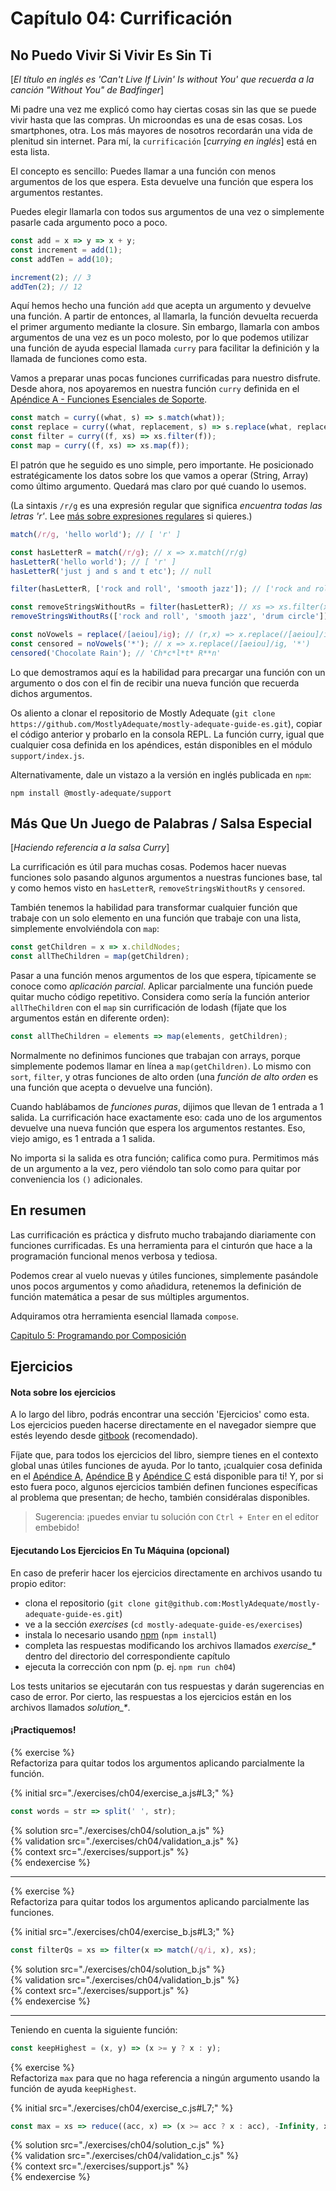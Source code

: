 # Capítulo 04: Currificación

## No Puedo Vivir Si Vivir Es Sin Ti 
[*El título en inglés es 'Can't Live If Livin' Is without You' que recuerda a la canción "Without You" de Badfinger*]

Mi padre una vez me explicó como hay ciertas cosas sin las que se puede vivir hasta que las compras. Un microondas es una de esas cosas. Los smartphones, otra. Los más mayores de nosotros recordarán una vida de plenitud sin internet. Para mí, la `currificación` [*currying en inglés*] está en esta lista.

El concepto es sencillo: Puedes llamar a una función con menos argumentos de los que espera. Esta devuelve una función que espera los argumentos restantes.

Puedes elegir llamarla con todos sus argumentos de una vez o simplemente pasarle cada argumento poco a poco.

```js
const add = x => y => x + y;
const increment = add(1);
const addTen = add(10);

increment(2); // 3
addTen(2); // 12
```

Aquí hemos hecho una función `add` que acepta un argumento y devuelve una función. A partir de entonces, al llamarla, la función devuelta recuerda el primer argumento mediante la closure. Sin embargo, llamarla con ambos argumentos de una vez es un poco molesto, por lo que podemos utilizar una función de ayuda especial llamada `curry` para facilitar la definición y la llamada de funciones como esta.

Vamos a preparar unas pocas funciones currificadas para nuestro disfrute. Desde ahora, nos 
apoyaremos en nuestra función `curry` definida en el [Apéndice A - Funciones Esenciales de Soporte](./appendix_a-es.md).

```js
const match = curry((what, s) => s.match(what));
const replace = curry((what, replacement, s) => s.replace(what, replacement));
const filter = curry((f, xs) => xs.filter(f));
const map = curry((f, xs) => xs.map(f));
```

El patrón que he seguido es uno simple, pero importante. He posicionado estratégicamente los datos sobre los que vamos a operar (String, Array) como último argumento. Quedará mas claro por qué cuando lo usemos.

(La sintaxis `/r/g` es una expresión regular que significa _encuentra todas las letras 'r'_. Lee [más sobre expresiones regulares](https://developer.mozilla.org/en-US/docs/Web/JavaScript/Guide/Regular_Expressions) si quieres.)

```js
match(/r/g, 'hello world'); // [ 'r' ]

const hasLetterR = match(/r/g); // x => x.match(/r/g)
hasLetterR('hello world'); // [ 'r' ]
hasLetterR('just j and s and t etc'); // null

filter(hasLetterR, ['rock and roll', 'smooth jazz']); // ['rock and roll']

const removeStringsWithoutRs = filter(hasLetterR); // xs => xs.filter(x => x.match(/r/g))
removeStringsWithoutRs(['rock and roll', 'smooth jazz', 'drum circle']); // ['rock and roll', 'drum circle']

const noVowels = replace(/[aeiou]/ig); // (r,x) => x.replace(/[aeiou]/ig, r)
const censored = noVowels('*'); // x => x.replace(/[aeiou]/ig, '*')
censored('Chocolate Rain'); // 'Ch*c*l*t* R**n'
```

Lo que demostramos aquí es la habilidad para precargar una función con un argumento o dos con el fin de recibir una nueva función que recuerda dichos argumentos.

Os aliento a clonar el repositorio de Mostly Adequate (`git clone
https://github.com/MostlyAdequate/mostly-adequate-guide-es.git`), copiar el código anterior y probarlo en la consola REPL. La función curry, igual que cualquier cosa definida en los apéndices, están disponibles en el módulo `support/index.js`.

Alternativamente, dale un vistazo a la versión en inglés publicada en `npm`:

```
npm install @mostly-adequate/support
```

## Más Que Un Juego de Palabras / Salsa Especial 

[*Haciendo referencia a la salsa Curry*]

La currificación es útil para muchas cosas. Podemos hacer nuevas funciones solo pasando algunos argumentos a nuestras funciones base, tal y como hemos visto en `hasLetterR`, `removeStringsWithoutRs` y `censored`.

También tenemos la habilidad para transformar cualquier función que trabaje con un solo elemento en una función que trabaje con una lista, simplemente envolviéndola con `map`: 

```js
const getChildren = x => x.childNodes;
const allTheChildren = map(getChildren);
```

Pasar a una función menos argumentos de los que espera, típicamente se conoce como *aplicación parcial*. Aplicar parcialmente una función puede quitar mucho código repetitivo. Considera como sería la función anterior `allTheChildren` con el `map` sin currificación de lodash (fíjate que los argumentos están en diferente orden):

```js
const allTheChildren = elements => map(elements, getChildren);
```

Normalmente no definimos funciones que trabajan con arrays, porque simplemente podemos llamar en línea a `map(getChildren)`. Lo mismo con `sort`, `filter`, y otras funciones de alto orden (una *función de alto orden* es una función que acepta o devuelve una función).

Cuando hablábamos de *funciones puras*, dijimos que llevan de 1 entrada a 1 salida. La currificación hace exactamente eso: cada uno de los argumentos devuelve una nueva función que espera los argumentos restantes. Eso, viejo amigo, es 1 entrada a 1 salida.

No importa si la salida es otra función; califica como pura. Permitimos más de un argumento a la vez, pero viéndolo tan solo como para quitar por conveniencia los `()` adicionales.

## En resumen

Las currificación es práctica y disfruto mucho trabajando diariamente con funciones currificadas. Es una herramienta para el cinturón que hace a la programación funcional menos verbosa y tediosa.

Podemos crear al vuelo nuevas y útiles funciones, simplemente pasándole unos pocos argumentos y como añadidura, retenemos la definición de función matemática a pesar de sus múltiples argumentos.

Adquiramos otra herramienta esencial llamada `compose`.

[Capitulo 5: Programando por Composición](ch05-es.md)

## Ejercicios

#### Nota sobre los ejercicios

A lo largo del libro, podrás encontrar una sección 'Ejercicios' como esta. Los ejercicios pueden hacerse directamente en el navegador siempre que estés leyendo desde [gitbook](https://mostly-adequate.gitbooks.io/mostly-adequate-guide) (recomendado).

Fíjate que, para todos los ejercicios del libro, siempre tienes en el contexto global unas útiles funciones de ayuda. Por lo tanto, ¡cualquier cosa definida en el [Apéndice A](./appendix_a-es.md), [Apéndice B](./appendix_b-es.md) y [Apéndice C](./appendix_c-es.md) está disponible para ti! Y, por si esto fuera poco, algunos ejercicios también definen funciones específicas al problema que presentan; de hecho, también considéralas disponibles.

> Sugerencia: ¡puedes enviar tu solución con `Ctrl + Enter` en el editor embebido!

#### Ejecutando Los Ejercicios En Tu Máquina (opcional)

En caso de preferir hacer los ejercicios directamente en archivos usando tu propio editor:

- clona el repositorio (`git clone git@github.com:MostlyAdequate/mostly-adequate-guide-es.git`)
- ve a la sección *exercises* (`cd mostly-adequate-guide-es/exercises`)
- instala lo necesario usando [npm](https://docs.npmjs.com/downloading-and-installing-node-js-and-npm) (`npm install`)
- completa las respuestas modificando los archivos llamados *exercise_&ast;* dentro del directorio del correspondiente capítulo 
- ejecuta la corrección con npm (p. ej. `npm run ch04`)

Los tests unitarios se ejecutarán con tus respuestas y darán sugerencias en caso de error. Por cierto, las respuestas a los ejercicios están en los archivos llamados *solution_&ast;*.

#### ¡Practiquemos!

{% exercise %}  
Refactoriza para quitar todos los argumentos aplicando parcialmente la función.
  
{% initial src="./exercises/ch04/exercise_a.js#L3;" %}  
```js  
const words = str => split(' ', str);  
```  
  
{% solution src="./exercises/ch04/solution_a.js" %}  
{% validation src="./exercises/ch04/validation_a.js" %}  
{% context src="./exercises/support.js" %}  
{% endexercise %}  


---


{% exercise %}  
Refactoriza para quitar todos los argumentos aplicando parcialmente las funciones.
  
{% initial src="./exercises/ch04/exercise_b.js#L3;" %}  
```js  
const filterQs = xs => filter(x => match(/q/i, x), xs);
```  
  
{% solution src="./exercises/ch04/solution_b.js" %}  
{% validation src="./exercises/ch04/validation_b.js" %}  
{% context src="./exercises/support.js" %}  
{% endexercise %}  


---


Teniendo en cuenta la siguiente función:

```js  
const keepHighest = (x, y) => (x >= y ? x : y);  
```  

{% exercise %}  
Refactoriza `max` para que no haga referencia a ningún argumento usando la función de ayuda `keepHighest`.  
  
{% initial src="./exercises/ch04/exercise_c.js#L7;" %}  
```js  
const max = xs => reduce((acc, x) => (x >= acc ? x : acc), -Infinity, xs);  
```  
  
{% solution src="./exercises/ch04/solution_c.js" %}  
{% validation src="./exercises/ch04/validation_c.js" %}  
{% context src="./exercises/support.js" %}  
{% endexercise %}  
